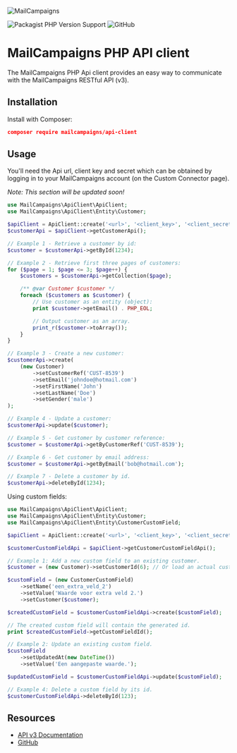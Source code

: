 ![MailCampaigns](https://www.mailcampaigns.nl/images/logo.svg)

![Packagist PHP Version Support](https://img.shields.io/packagist/php-v/mailcampaigns/api-client)
![GitHub](https://img.shields.io/github/license/mailcampaigns/php-api-client)

MailCampaigns PHP API client
============================

The MailCampaigns PHP Api client provides an easy way to communicate with the MailCampaigns RESTful API (v3).

Installation
------------
Install with Composer:

```json
composer require mailcampaigns/api-client
```

Usage
-----
You'll need the Api url, client key and secret which can be obtained by logging in to your MailCampaigns account (on the Custom Connector page).

*Note: This section will be updated soon!*

```PHP
use MailCampaigns\ApiClient\ApiClient;
use MailCampaigns\ApiClient\Entity\Customer;

$apiClient = ApiClient::create('<url>', '<client_key>', '<client_secret>');
$customerApi = $apiClient->getCustomerApi();

// Example 1 - Retrieve a customer by id:
$customer = $customerApi->getById(1234);

// Example 2 - Retrieve first three pages of customers:
for ($page = 1; $page <= 3; $page++) {
    $customers = $customerApi->getCollection($page);

    /** @var Customer $customer */
    foreach ($customers as $customer) {
        // Use customer as an entity (object):
        print $customer->getEmail() . PHP_EOL;

        // Output customer as an array.
        print_r($customer->toArray());
    }
}

// Example 3 - Create a new customer:
$customerApi->create(
    (new Customer)
        ->setCustomerRef('CUST-8539')
        ->setEmail('johndoe@hotmail.com')
        ->setFirstName('John')
        ->setLastName('Doe')
        ->setGender('male')
);

// Example 4 - Update a customer:
$customerApi->update($customer);

// Example 5 - Get customer by customer reference:
$customer = $customerApi->getByCustomerRef('CUST-8539');

// Example 6 - Get customer by email address:
$customer = $customerApi->getByEmail('bob@hotmail.com');

// Example 7 - Delete a customer by id.
$customerApi->deleteById(1234);
```

Using custom fields:

```PHP
use MailCampaigns\ApiClient\ApiClient;
use MailCampaigns\ApiClient\Entity\Customer;
use MailCampaigns\ApiClient\Entity\CustomerCustomField;

$apiClient = ApiClient::create('<url>', '<client_key>', '<client_secret>');

$customerCustomFieldApi = $apiClient->getCustomerCustomFieldApi();

// Example 1: Add a new custom field to an existing customer.
$customer = (new Customer)->setCustomerId(6); // Or load an actual customer first.

$customField = (new CustomerCustomField)
    ->setName('een_extra_veld_2')
    ->setValue('Waarde voor extra veld 2.')
    ->setCustomer($customer);

$createdCustomField = $customerCustomFieldApi->create($customField);

// The created custom field will contain the generated id.
print $createdCustomField->getCustomFieldId();

// Example 2: Update an existing custom field.
$customField
    ->setUpdatedAt(new DateTime())
    ->setValue('Een aangepaste waarde.');

$updatedCustomField = $customerCustomFieldApi->update($customField);

// Example 4: Delete a custom field by its id.
$customerCustomFieldApi->deleteById(123);
```

Resources
---------
 * [API v3 Documentation](https://api-v3.docs.mailcampaigns.io)
 * [GitHub](https://github.com/mailcampaigns/php-api-client)
